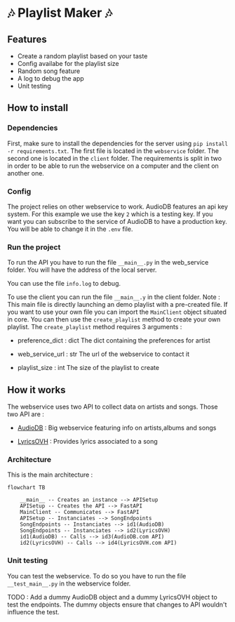 # :notes: Playlist Maker :notes:

## Features

- Create a random playlist based on your taste
- Config availabe for the playlist size
- Random song feature
- A log to debug the app
- Unit testing

## How to install
### Dependencies
First, make sure to install the dependencies for the server using `pip install -r requirements.txt`. The first file is located in the `webservice` folder. The second one is located in the `client` folder. The requirements is split in two in order to be able to run the webservice on a computer and the client on another one.

### Config

The project relies on other webservice to work. AudioDB features an api key system. For this example we use the key `2` which is a testing key. If you want you can subscribe to the service of AudioDB to have a production key. You will be able to change it in the `.env` file.

### Run the project

To run the API you have to run the file `__main__.py` in the web_service folder. You will have the address of the local server.

You can use the file `info.log` to debug.

To use the client you can run the file `__main__.y` in the client folder. Note : This main file is directly launching an demo playlist with a pre-created file. If you want to use your own file you can import the `MainClient` object situated in core. You can then use the `create_playlist` method to create your own playlist. The `create_playlist` method requires 3 arguments :

- preference_dict : dict
            The dict containing the preferences for artist

- web_service_url : str
            The url of the webservice to contact it

- playlist_size : int
            The size of the playlist to create
## How it works

The webservice uses two API to collect data on artists and songs. Those two API are :

- [AudioDB](https://www.theaudiodb.com/) : Big webservice featuring info on artists,albums and songs

- [LyricsOVH](https://lyrics.ovh/) : Provides lyrics associated to a song
  
### Architecture

This is the main architecture :
```mermaid
flowchart TB

    __main__ -- Creates an instance --> APISetup
    APISetup -- Creates the API --> FastAPI
    MainClient -- Communicates --> FastAPI
    APISetup -- Instanciates --> SongEndpoints
    SongEndpoints -- Instanciates --> id1(AudioDB)
    SongEndpoints -- Instanciates --> id2(LyricsOVH)
    id1(AudioDB) -- Calls --> id3(AudioDB.com API)
    id2(LyricsOVH) -- Calls --> id4(LyricsOVH.com API)
```

### Unit testing

You can test the webservice. To do so you have to run the file `__test_main__.py` in the webservice folder.

TODO : Add a dummy AudioDB object and a dummy LyricsOVH object to test the endpoints. The dummy objects ensure that changes to API wouldn't influence the test.
